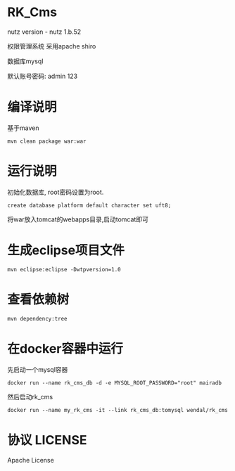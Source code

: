 RK_Cms
======================================

nutz version - nutz 1.b.52

权限管理系统 采用apache shiro

数据库mysql

默认账号密码: admin 123


编译说明
=================================================

基于maven

```
mvn clean package war:war
```

运行说明
================================================

初始化数据库, root密码设置为root.
```
create database platform default character set uft8;
```

将war放入tomcat的webapps目录,启动tomcat即可

生成eclipse项目文件
================================================

```
mvn eclipse:eclipse -Dwtpversion=1.0
```

查看依赖树
================================================

```
mvn dependency:tree
```

在docker容器中运行
===============================================

先启动一个mysql容器

```
docker run --name rk_cms_db -d -e MYSQL_ROOT_PASSWORD="root" mairadb
```

然后启动rk_cms

```
docker run --name my_rk_cms -it --link rk_cms_db:tomysql wendal/rk_cms
```

协议 LICENSE
========================================================

Apache License
